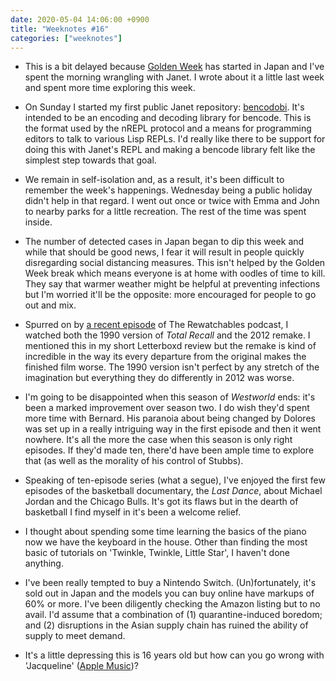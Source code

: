 ```yaml
---
date: 2020-05-04 14:06:00 +0900
title: "Weeknotes #16"
categories: ["weeknotes"]
---
```


- This is a bit delayed because [Golden Week](https://en.wikipedia.org/wiki/Golden_Week_(Japan)) has started in Japan and I've spent the morning wrangling with Janet. I wrote about it a little last week and spent more time exploring this week.

- On Sunday I started my first public Janet repository: [bencodobi](https://github.com/pyrmont/bencodobi). It's intended to be an encoding and decoding library for bencode. This is the format used by the nREPL protocol and a means for programming editors to talk to various Lisp REPLs. I'd really like there to be support for doing this with Janet's REPL and making a bencode library felt like the simplest step towards that goal.

- We remain in self-isolation and, as a result, it's been difficult to remember the week's happenings. Wednesday being a public holiday didn't help in that regard. I went out once or twice with Emma and John to nearby parks for a little recreation. The rest of the time was spent inside.

- The number of detected cases in Japan began to dip this week and while that should be good news, I fear it will result in people quickly disregarding social distancing measures. This isn't helped by the Golden Week break which means everyone is at home with oodles of time to kill. They say that warmer weather might be helpful at preventing infections but I'm worried it'll be the opposite: more encouraged for people to go out and mix.

- Spurred on by [a recent episode](TK) of The Rewatchables podcast, I watched both the 1990 version of _Total Recall_ and the 2012 remake. I mentioned this in my short Letterboxd review but the remake is kind of incredible in the way its every departure from the original makes the finished film worse. The 1990 version isn't perfect by any stretch of the imagination but everything they do differently in 2012 was worse.

- I'm going to be disappointed when this season of _Westworld_ ends: it's been a marked improvement over season two. I do wish they'd spent more time with Bernard. His paranoia about being changed by Dolores was set up in a really intriguing way in the first episode and then it went nowhere. It's all the more the case when this season is only right episodes. If they'd made ten, there'd have been ample time to explore that (as well as the morality of his control of Stubbs).

- Speaking of ten-episode series (what a segue), I've enjoyed the first few episodes of the basketball documentary, the _Last Dance_, about Michael Jordan and the Chicago Bulls. It's got its flaws but in the dearth of basketball I find myself in it's been a welcome relief.

- I thought about spending some time learning the basics of the piano now we have the keyboard in the house. Other than finding the most basic of tutorials on 'Twinkle, Twinkle, Little Star', I haven't done anything.

- I've been really tempted to buy a Nintendo Switch. (Un)fortunately, it's sold out in Japan and the models you can buy online have markups of 60% or more. I've been diligently checking the Amazon listing but to no avail. I'd assume that a combination of (1) quarantine-induced boredom; and (2) disruptions in the Asian supply chain has ruined the ability of supply to meet demand.

- It's a little depressing this is 16 years old but how can you go wrong with 'Jacqueline' ([Apple Music](https://music.apple.com/us/album/jacqueline/201257489?i=201257504))?

